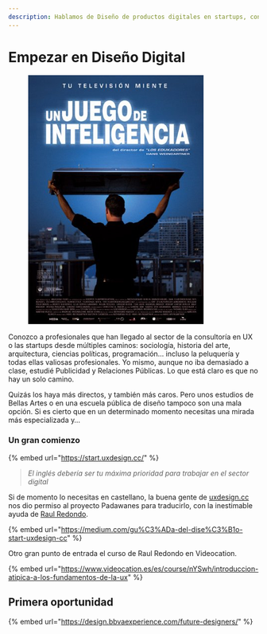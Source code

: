```yaml
---
description: Hablamos de Diseño de productos digitales en startups, consultoras, compañías…
---
```


# Empezar en Diseño Digital

<figure><img src="../.gitbook/assets/imagen (6).png" alt=""><figcaption></figcaption></figure>

Conozco a profesionales que han llegado al sector de la consultoría en UX o las startups desde múltiples caminos: sociología, historia del arte, arquitectura, ciencias políticas, programación… incluso la peluquería y todas ellas valiosas profesionales. Yo mismo, aunque no iba demasiado a clase, estudié Publicidad y Relaciones Públicas. Lo que está claro es que no hay un solo camino.

Quizás los haya más directos, y también más caros. Pero unos estudios de Bellas Artes o en una escuela pública de diseño tampoco son una mala opción. Si es cierto que en un determinado momento necesitas una mirada más especializada y…

### Un gran comienzo

{% embed url="https://start.uxdesign.cc/" %}

> _El inglés debería ser tu máxima prioridad para trabajar en el sector digital_

Si de momento lo necesitas en castellano, la buena gente de [uxdesign.cc](https://uxdesign.cc/) nos dio permiso al proyecto Padawanes para traducirlo, con la inestimable ayuda de [Raul Redondo](https://raulredondo.com).

{% embed url="https://medium.com/gu%C3%ADa-del-dise%C3%B1o-start-uxdesign-cc" %}

Otro gran punto de entrada el curso de Raul Redondo en Videocation.

{% embed url="https://www.videocation.es/es/course/nYSwh/introduccion-atipica-a-los-fundamentos-de-la-ux" %}

## Primera oportunidad

{% embed url="https://design.bbvaexperience.com/future-designers/" %}
